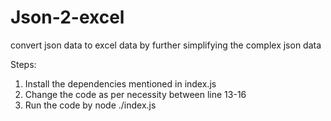 # Json-2-excel
convert json data to excel data by further simplifying the complex json data

Steps:
1. Install the dependencies mentioned in index.js
2. Change the code as per necessity between line 13-16
3. Run the code by 
   node ./index.js
